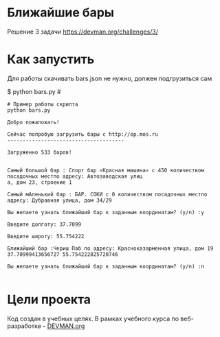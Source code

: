 # Ближайшие бары

Решение 3 задачи https://devman.org/challenges/3/

# Как запустить

Для работы скачивать bars.json не нужно, должен подгрузиться сам

$ python bars.py # 
```
# Пример работы скрипта
python bars.py

Добро пожаловать!

Сейчас попробую загрузить бары с http://op.mos.ru
--------------------------------------

Загруженно 533 баров!


Самый большой бар : Спорт бар «Красная машина» c 450 количеством посадочных местпо адресу: Автозаводская улиц
а, дом 23, строение 1

Самый мАленький бар : БАР. СОКИ c 0 количеством посадочных местпо адресу: Дубравная улица, дом 34/29

Вы желаете узнать ближайший бар к заданным координатам? (y/n) :y

Введите долготу: 37.7099

Введите широту: 55.754222

Ближайший бар :Чериш Паб по адресу: Красноказарменная улица, дом 19
37.70999413656727 55.754222825720746

Вы желаете узнать ближайший бар к заданным координатам? (y/n) :n


```

# Цели проекта

Код создан в учебных целях. В рамках учебного курса по веб-разработке - [DEVMAN.org](https://devman.org)
